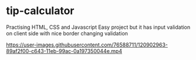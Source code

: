 # tip-calculator

Practising HTML, CSS and Javascript
Easy project but it has input validation on client side
with nice border changing validation



https://user-images.githubusercontent.com/76588711/120902963-89af2f00-c643-11eb-99ac-0a197350044e.mp4


